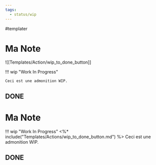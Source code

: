 ```yaml
---
tags:
  - status/wip
---
```


#templater
# Ma Note

![[Templates/Action/wip_to_done_button]]


!!! wip "Work In Progress"

    Ceci est une admonition WIP.

## DONE


# Ma Note

!!! wip "Work In Progress"
    <%* include("Templates/Actions/wip_to_done_button.md") %>
    Ceci est une admonition WIP.

## DONE
